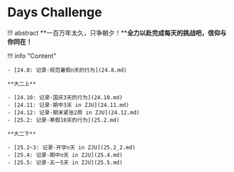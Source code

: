 # **Days Challenge**
!!! abstract
    **一百万年太久，只争朝夕！****全力以赴完成每天的挑战吧，信仰与你同在！**

!!! info "Content"

    - [24.8: 记录·规范暑假n天的行为](24.8.md)

    **大二上**

    - [24.10: 记录·国庆3天的行为](24.10.md)
    - [24.11: 记录·期中3天 in ZJU](24.11.md)
    - [24.12: 记录·期末紧张2周 in ZJU](24.12.md)
    - [25.2: 记录·寒假10天的行为](25.2.md)

    **大二下**
    
    - [25.2~3: 记录·开学n天 in ZJU](25.2_2.md)
    - [25.4: 记录·期中n天 in ZJU](25.4.md)
    - [25.5: 记录·五一5天 in ZJU](25.5.md)